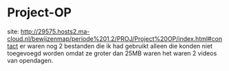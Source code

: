# Project-OP

site: http://29575.hosts2.ma-cloud.nl/bewijzenmap/periode%201.2/PROJ/Project%20OP/index.html#contact
er waren nog 2 bestanden die ik had gebruikt alleen die konden niet toegevoegd worden omdat ze groter dan 25MB waren
het waren 2 videos van opendagen.
